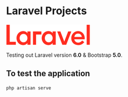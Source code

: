 # Laravel Projects

![Laravel Logo](/public/img/logotype.min.svg)

Testing out Laravel version __6.0__ & Bootstrap __5.0__.

## To test the application

    php artisan serve
